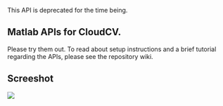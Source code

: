 This API is deprecated for the time being.

Matlab APIs for CloudCV.
--------------------------
Please try them out. To read about setup instructions and a brief tutorial regarding the APIs, please see the repository wiki.

Screeshot
------------

<img src="https://raw.github.com/batra-mlp-lab/mcloudcv/master/matlab_screenshot.gif">
